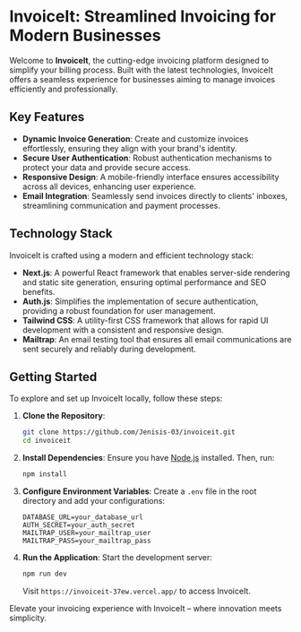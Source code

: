 # InvoiceIt: Streamlined Invoicing for Modern Businesses

Welcome to **InvoiceIt**, the cutting-edge invoicing platform designed to simplify your billing process. Built with the latest technologies, InvoiceIt offers a seamless experience for businesses aiming to manage invoices efficiently and professionally.

## Key Features

- **Dynamic Invoice Generation**: Create and customize invoices effortlessly, ensuring they align with your brand's identity.
- **Secure User Authentication**: Robust authentication mechanisms to protect your data and provide secure access.
- **Responsive Design**: A mobile-friendly interface ensures accessibility across all devices, enhancing user experience.
- **Email Integration**: Seamlessly send invoices directly to clients' inboxes, streamlining communication and payment processes.

## Technology Stack

InvoiceIt is crafted using a modern and efficient technology stack:

- **Next.js**: A powerful React framework that enables server-side rendering and static site generation, ensuring optimal performance and SEO benefits.
- **Auth.js**: Simplifies the implementation of secure authentication, providing a robust foundation for user management.
- **Tailwind CSS**: A utility-first CSS framework that allows for rapid UI development with a consistent and responsive design.
- **Mailtrap**: An email testing tool that ensures all email communications are sent securely and reliably during development.

## Getting Started

To explore and set up InvoiceIt locally, follow these steps:

1. **Clone the Repository**:
   ```bash
   git clone https://github.com/Jenisis-03/invoiceit.git
   cd invoiceit
   ```

2. **Install Dependencies**:
   Ensure you have [Node.js](https://nodejs.org/) installed. Then, run:
   ```bash
   npm install
   ```

3. **Configure Environment Variables**:
   Create a `.env` file in the root directory and add your configurations:
   ```env
   DATABASE_URL=your_database_url
   AUTH_SECRET=your_auth_secret
   MAILTRAP_USER=your_mailtrap_user
   MAILTRAP_PASS=your_mailtrap_pass
   ```

4. **Run the Application**:
   Start the development server:
   ```bash
   npm run dev
   ```
   Visit `https://invoiceit-37ew.vercel.app/` to access InvoiceIt.

Elevate your invoicing experience with InvoiceIt – where innovation meets simplicity. 
